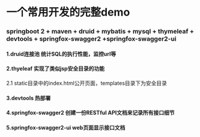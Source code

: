 # 一个常用开发的完整demo
### springboot 2 + maven + druid + mybatis + mysql + thymeleaf + devtools + springfox-swagger2 +springfox-swagger2-ui

#### 1.druid连接池 统计SQL的执行性能，监控url等  
#### 2.thyeleaf 实现了类似jsp安全目录的功能  
2.1 static目录中的index.html公开页面，templates目录下为安全目录
#### 3.devtools 热部署  
#### 4.springfox-swagger2 创建一份RESTful API文档来记录所有接口细节
#### 5.springfox-swagger2-ui web页面显示接口文档
